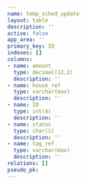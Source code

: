 ```yaml
---
name: temp_sched_update
layout: table
description: ''
active: false
app_area: ''
primary_key: ID
indexes: []
columns:
- name: amount
  type: decimal(12,2)
  description: ''
- name: house_ref
  type: varchar(max)
  description: ''
- name: ID
  type: int(4)
  description: ''
- name: status
  type: char(1)
  description: ''
- name: tag_ref
  type: varchar(max)
  description: ''
relations: []
pseudo_pk: 
---
```


